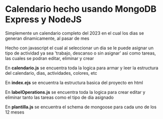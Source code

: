 # Calendario hecho usando MongoDB Express y NodeJS

Simplemente un calendario completo del 2023 en el cual los dias se generan dinamicamente, al pasar de mes

 Hecho con javascript el cual al seleccionar un dia se le puede asignar un tipo de actividad ya sea 'trabajo, descanso o sin asignar' asi como tareas, las cuales se podran editar, eliminar y crear

 En **calendario.js** se encuentra toda la logica para armar y leer la estructura del calendario, dias, actividades, colores, etc

 En **index.ejs** se encuentra la estructura basica del proyecto en html

En **labelOperations.js** se encuentra toda la logica para crear editar y eliminar tanto las tareas como el tipo de dia asignado

En **plantilla.js** se encuentra el schema de mongoose para cada uno de los 12 meses
